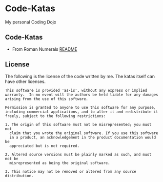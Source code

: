 # Code-Katas

My personal Coding Dojo

## Code-Katas

- From Roman Numerals [README](Code-Katas/FromRomanNumerals/Code-Kata.txt)

## License

The following is the license of the code written by me.
The katas itself can have other licenses.
 
 ```
This software is provided 'as-is', without any express or implied
warranty.  In no event will the authors be held liable for any damages
arising from the use of this software.

Permission is granted to anyone to use this software for any purpose,
including commercial applications, and to alter it and redistribute it
freely, subject to the following restrictions:

1. The origin of this software must not be misrepresented; you must not
   claim that you wrote the original software. If you use this software
   in a product, an acknowledgement in the product documentation would be
   appreciated but is not required.

2. Altered source versions must be plainly marked as such, and must not be
   misrepresented as being the original software.

3. This notice may not be removed or altered from any source distribution.
```
